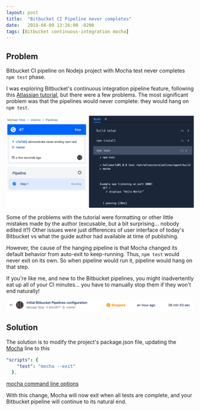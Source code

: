 ```yaml
---
layout: post
title:  "Bitbucket CI Pipeline never completes"
date:   2019-08-09 13:26:00 -0200
tags: [Bitbucket continuous-integration mocha]
---
```


## Problem

Bitbucket CI pipeline on Nodejs project with Mocha test never completes `npm test` phase.

I was exploring Bitbucket's continuous integration pipeline feature, following this
[Atlassian tutorial](https://www.atlassian.com/continuous-delivery/tutorials/continuous-integration-tutorial), but there were a few problems.  The most significant problem was that
the pipelines would never complete: they would hang on `npm test`.

![Never Ending Test](/assets/never_ending_npm_test.png)

Some of the problems with the tutorial were formatting or other little mistakes
made by the author (excusable, but a bit surprising... nobody edited it?)
Other issues were just differences of user interface of today's Bitbucket vs
what the guide author had available at time of publishing.

However, the cause of the hanging pipeline is that Mocha changed its default behavior
from auto-exit to keep-running.  Thus, `npm test` would never exit on its own.  So when
pipeline would run it, pipeline would hang on that step.

If you're like me, and new to the Bitbucket pipelines, you might inadvertently eat up all of your CI minutes... you have to manually stop them if they won't end naturally!

![Wasted Minutes](/assets/wasting_pipeline_minutes.png)

## Solution

The solution is to modify the project's package.json file, updating the [Mocha](https://mochajs.org)
line to this
```yaml
"scripts": {
    "test": "mocha --exit"
  },
```
[mocha command line options](https://mochajs.org/#command-line-usage)

With this change, Mocha will now exit when all tests are complete, and your Bitbucket pipeline will continue to its natural end.
